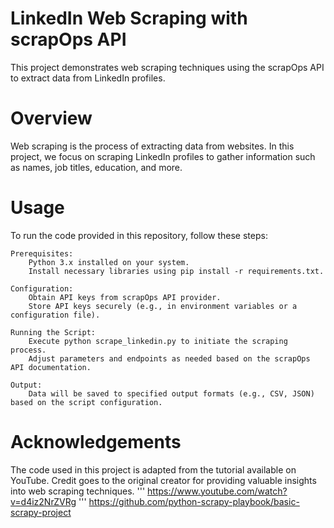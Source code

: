 # LinkedIn Web Scraping with scrapOps API

This project demonstrates web scraping techniques using the scrapOps API to extract data from LinkedIn profiles.

# Overview

Web scraping is the process of extracting data from websites. In this project, we focus on scraping LinkedIn profiles to gather information such as names, job titles, education, and more.

# Usage

To run the code provided in this repository, follow these steps:

    Prerequisites:
        Python 3.x installed on your system.
        Install necessary libraries using pip install -r requirements.txt.

    Configuration:
        Obtain API keys from scrapOps API provider.
        Store API keys securely (e.g., in environment variables or a configuration file).

    Running the Script:
        Execute python scrape_linkedin.py to initiate the scraping process.
        Adjust parameters and endpoints as needed based on the scrapOps API documentation.

    Output:
        Data will be saved to specified output formats (e.g., CSV, JSON) based on the script configuration.

# Acknowledgements

The code used in this project is adapted from the tutorial available on YouTube. Credit goes to the original creator for providing valuable insights into web scraping techniques.
   ''' https://www.youtube.com/watch?v=d4iz2NrZVRg
   ''' https://github.com/python-scrapy-playbook/basic-scrapy-project



